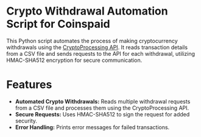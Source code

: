 # Crypto Withdrawal Automation Script for Coinspaid

This Python script automates the process of making cryptocurrency withdrawals using the [CryptoProcessing API](https://docs.coinspaid.com/docs/api-documentation). It reads transaction details from a CSV file and sends requests to the API for each withdrawal, utilizing HMAC-SHA512 encryption for secure communication.

# Features

- **Automated Crypto Withdrawals:** Reads multiple withdrawal requests from a CSV file and processes them using the CryptoProcessing API.
- **Secure Requests:** Uses HMAC-SHA512 to sign the request for added security.
- **Error Handling:** Prints error messages for failed transactions.

